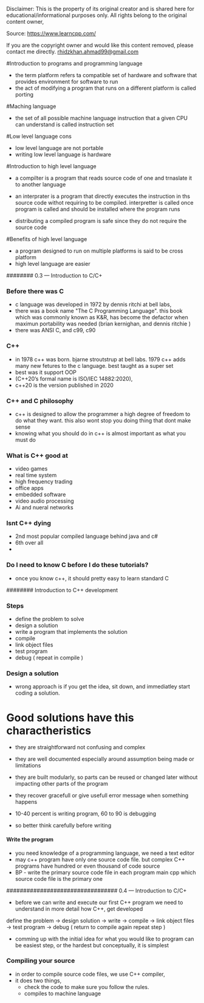 Disclaimer: This  is the property of its original creator and is shared here for educational/informational purposes only. All rights belong to the original content owner,

Source: https://www.learncpp.com/

If you are the copyright owner and would like this content removed, please contact me directly. rhidzkhan.ahmad99@gmail.com



#Introduction to programs and programming language
- the term platform refers ta compatible set of hardware and software
that provides environment for software to run
- the act of modifying a program that runs on a different platform is called 
porting 


#Maching language
- the set of all possible machine language instruction that a given CPU can understand is called instruction set 

#Low level language cons 
- low level language are not portable
- writing low level language is hardware

#Introduction to high level language
- a compilter is a program that reads source code of one and trnaslate it to
another language
- an interprater is a program that directly executes the instruction in ths source code withot
requiring to be compiled. interpretter is called once program is called 
and should be installed where the program runs 

- distributing a compiled program is safe since they do not require the source code 

#Benefits of high level language 
- a program designed to run on multiple platforms is said to be cross platform 
- high level language are easier


######## 0.3 — Introduction to C/C+

### Before there was C

- c language was developed in 1972 by dennis ritchi at bell labs,
- there was a book name "The C Programming Language". this book which
was commonly known as K&R, has become the defactor when maximun portability
was needed (brian kernighan, and dennis ritchie )
- there was ANSI C, and c99, c90

### C++

- in 1978 c++ was born. bjarne stroutstrup at bell labs. 1979 
c++ adds many new fetures to the c language. best taught as a super set 
- best was it support OOP
- (C++20’s formal name is ISO/IEC 14882:2020),
- c++20 is the version published in 2020

### C++ and C philosophy

- c++ is designed to allow the programmer a high degree of freedom to do what they want.
this also wont stop you doing thing that dont make sense
- knowing what you should do in c++ is almost important as what you must do

### What is C++ good at

- video games
- real time system 
- high frequency trading 
- office apps 
- embedded software 
- video audio processing 
- Ai and nueral networks


### Isnt C++ dying 
- 2nd most popular compiled language behind java and c#
- 6th over all
- 

### Do I need to know C before I do these tutorials?
- once you know c++, it should pretty easy to learn standard C

######## Introduction to C++ development

### Steps
- define the problem to solve
- design a solution
- write a program that implements the solution
- compile
- link object files 
- test program
- debug ( repeat in compile )

### Design a solution
- wrong approach is if you get the idea, sit down, and immediatley 
start coding a solution.

# Good solutions have this charactheristics
- they are straightforward not confusing and complex 
- they are well documented especially around assumption being made or limitations
- they are built modularly, so parts can be reused or changed later 
without impacting other parts of the program 
- they recover gracefull or give usefull error message when something happens 

- 10-40 percent is writing program, 60 to 90 is debugging 
- so better think carefully before writing

#### Write the program
- you need knowledge of a programming language, we need a text editor
- may c++ program have only one source code file. but complex C++ programs have hundred 
or even thousand of code source
- BP - write the primary source code file in each program main cpp
which source code file is the primary one



################################# 0.4 — Introduction to C/C+

- before we can write and execute our first C++ program
we need to understand in more detail how C++, get developed

define the problem -> design solution -> write -> compile
-> link object files -> test program -> debug ( return to compile again 
repeat step )

- comming up with the initial idea for what you would like to program can be easiest
step, or the hardest but conceptually, it is simplest


### Compiling your source 

- in order to compile source code files, we use C++ compiler,
- it does two things, 
    - check the code to make sure you follow the rules.
    - compiles to machine language
